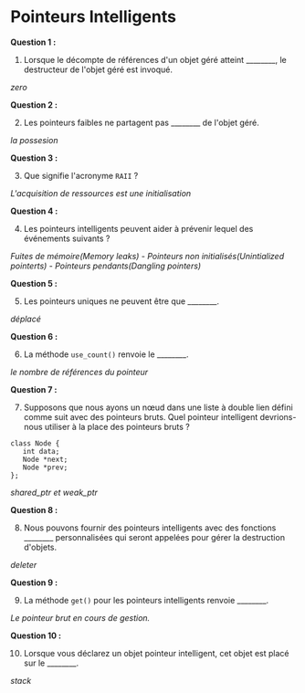 # Pointeurs Intelligents

**Question 1 :**

1. Lorsque le décompte de références d'un objet géré atteint ________, le destructeur de l'objet géré est invoqué.

*zero*

**Question 2 :**

2. Les pointeurs faibles ne partagent pas ________ de l'objet géré.

*la possesion*

**Question 3 :**

3. Que signifie l'acronyme `RAII` ?

*L'acquisition de ressources est une initialisation*

**Question 4 :**

4. Les pointeurs intelligents peuvent aider à prévenir lequel des événements suivants ?

*Fuites de mémoire(Memory leaks) - Pointeurs non initialisés(Unintialized pointerts) - Pointeurs pendants(Dangling pointers)*

**Question 5 :**

5. Les pointeurs uniques ne peuvent être que ________.

*déplacé*

**Question 6 :**

6. La méthode `use_count()` renvoie le ________.

*le nombre de références du pointeur*

**Question 7 :**

7. Supposons que nous ayons un nœud dans une liste à double lien défini comme suit avec des pointeurs bruts. Quel pointeur intelligent devrions-nous utiliser à la place des pointeurs bruts ?

```
class Node {
   int data;
   Node *next;
   Node *prev;
};
```

*shared_ptr et weak_ptr*

**Question 8 :**

8. Nous pouvons fournir des pointeurs intelligents avec des fonctions ________ personnalisées qui seront appelées pour gérer la destruction d'objets.

*deleter*

**Question 9 :**

9. La méthode `get()` pour les pointeurs intelligents renvoie ________.

*Le pointeur brut en cours de gestion.*

**Question 10 :**

10. Lorsque vous déclarez un objet pointeur intelligent, cet objet est placé sur le ________.

*stack*





